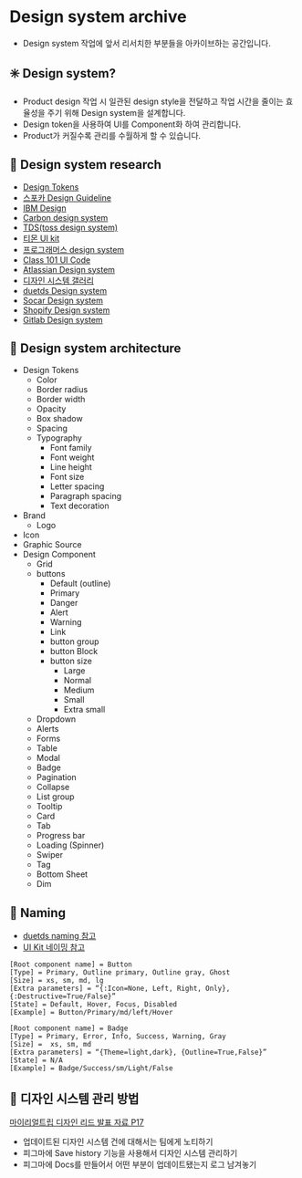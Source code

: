 # Design system archive
- Design system 작업에 앞서 리서치한 부분들을 아카이브하는 공간입니다.

## :eight_spoked_asterisk: Design system?
- Product design 작업 시 일관된 design style을 전달하고 작업 시간을 줄이는 효율성을 주기 위해 Design system을 설계합니다.
- Design token을 사용하여 UI를 Component화 하여 관리합니다.
- Product가 커질수록 관리를 수월하게 할 수 있습니다.

## :open_file_folder: Design system research
- <a href="https://www.lightningdesignsystem.com/design-tokens/#category-color" target="_blank">Design Tokens</a>
- <a href="https://bi.spoqa.com/" target="_blank">스포카 Design Guideline</a>
- <a href="https://www.ibm.com/design/" target="_blank">IBM Design</a>
- <a href="https://carbondesignsystem.com/" target="_blank">Carbon design system</a>
- <a href="https://blog.toss.im/article/toss-designer-interview" target="_blank">TDS(toss design system)</a>
- <a href="https://brunch.co.kr/@creative/105" target="_blank">티몬 UI kit</a>
- <a href="https://programmers.co.kr/design/components" target="_blank">프로그래머스 design system</a>
- <a href="https://ui.class101.dev/" target="_blank">Class 101 UI Code</a>
- <a href="https://atlassian.design/" target="_blank">Atlassian Design system</a>
- <a href="https://designsystemsrepo.com/design-systems/" target="_blank">디자인 시스템 갤러리</a>
- <a href="https://www.duetds.com/" target="_blank">duetds Design system</a>
- <a href="https://socarframe.socar.kr/8bb3aba4a/p/480a5e-introduction" target="_blank">Socar Design system</a>
- <a href="https://polaris.shopify.com/" target="_blank">Shopify Design system</a>
- <a href="https://design.gitlab.com/" target="_blank">Gitlab Design system</a>

## :diamond_shape_with_a_dot_inside: Design system architecture

- Design Tokens
  - Color
  - Border radius 
  - Border width
  - Opacity
  - Box shadow
  - Spacing
  - Typography
    - Font family
    - Font weight
    - Line height
    - Font size
    - Letter spacing
    - Paragraph spacing
    - Text decoration
- Brand
  - Logo
- Icon
- Graphic Source
- Design Component
  - Grid
  - buttons
    - Default (outline)
    - Primary
    - Danger
    - Alert
    - Warning
    - Link
    - button group
    - button Block
    - button size
      - Large
      - Normal
      - Medium
      - Small
      - Extra small
  - Dropdown
  - Alerts
  - Forms
  - Table
  - Modal
  - Badge
  - Pagination
  - Collapse
  - List group
  - Tooltip
  - Card
  - Tab
  - Progress bar
  - Loading (Spinner) 
  - Swiper
  - Tag
  - Bottom Sheet
  - Dim

## :lips: Naming
- <a href="https://www.duetds.com/naming/" target="_blank">duetds naming 참고</a>
- <a href="https://www.figma.com/community/file/1108679668074690379" target="_blank">UI Kit 네이밍 참고</a>

```
[Root component name] = Button
[Type] = Primary, Outline primary, Outline gray, Ghost
[Size] = xs, sm, md, lg
[Extra parameters] = “{:Icon=None, Left, Right, Only}, {:Destructive=True/False}”
[State] = Default, Hover, Focus, Disabled
[Example] = Button/Primary/md/left/Hover
```

```
[Root component name] = Badge
[Type] = Primary, Error, Info, Success, Warning, Gray
[Size] =  xs, sm, md
[Extra parameters] = “{Theme=light,dark}, {Outline=True,False}”
[State] = N/A
[Example] = Badge/Success/sm/Light/False
```

## :speech_balloon: 디자인 시스템 관리 방법
<a href="https://www.slideshare.net/NaverEngineering/ss-238530809">마이리얼트립 디자인 리드 발표 자료 P17</a>
- 업데이트된 디자인 시스템 건에 대해서는 팀에게 노티하기
- 피그마에 Save history 기능을 사용해서 디자인 시스템 관리하기
- 피그마에 Docs를 만들어서 어떤 부분이 업데이트됐는지 로그 남겨놓기
